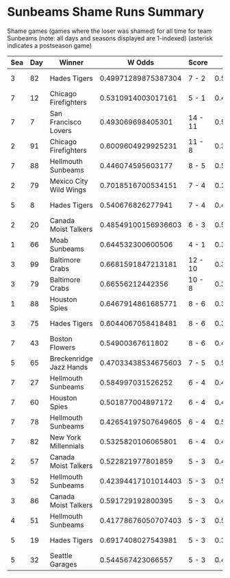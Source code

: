 # Sunbeams Shame Runs Summary



Shame games (games where the loser was shamed) for all time for team Sunbeams (note: all days and seasons displayed are 1-indexed) (asterisk indicates a postseason game)


| Sea | Day | Winner | W Odds | Score | L Odds | Loser | 
| ------ |------ |------ |------ |------ |------ |------ |
| 3 | 82 | Hades Tigers | 0.49971289875387304 | 7 - 2 | 0.5002871012461261 | Hellmouth Sunbeams | 
| 7 | 12 | Chicago Firefighters | 0.5310914003017161 | 5 - 1 | 0.468908599698283 | Hellmouth Sunbeams | 
| 7 | 7 | San Francisco Lovers | 0.493069698405301 | 14 - 11 | 0.506930301594698 | Hellmouth Sunbeams | 
| 2 | 91 | Chicago Firefighters | 0.6009604929925231 | 11 - 8 | 0.39903950700747604 | Hellmouth Sunbeams | 
| 7 | 88 | Hellmouth Sunbeams | 0.446074595603177 | 8 - 5 | 0.553925404396822 | Miami Dale | 
| 2 | 79 | Mexico City Wild Wings | 0.7018516700534151 | 7 - 4 | 0.298148329946584 | Hellmouth Sunbeams | 
| 5 | 8 | Hades Tigers | 0.540676826277941 | 7 - 4 | 0.45932317372205905 | Hellmouth Sunbeams | 
| 2 | 20 | Canada Moist Talkers | 0.48549100156936603 | 6 - 3 | 0.514508998430633 | Hellmouth Sunbeams | 
| 1 | 66 | Moab Sunbeams | 0.644532300600506 | 4 - 1 | 0.355467699399493 | Seattle Garages | 
| 3 | 99 | Baltimore Crabs | 0.6681591847213181 | 12 - 10 | 0.33184081527868103 | Hellmouth Sunbeams | 
| 3 | 79 | Baltimore Crabs | 0.66556212442356 | 10 - 8 | 0.334437875576439 | Hellmouth Sunbeams | 
| 1 | 88 | Houston Spies | 0.6467914861685771 | 8 - 6 | 0.35320851383142204 | Moab Sunbeams | 
| 3 | 75 | Hades Tigers | 0.6044067058418481 | 8 - 6 | 0.39559329415815103 | Hellmouth Sunbeams | 
| 7 | 43 | Boston Flowers | 0.54900367611802 | 8 - 6 | 0.450996323881979 | Hellmouth Sunbeams | 
| 5 | 65 | Breckenridge Jazz Hands | 0.47033438534675603 | 7 - 5 | 0.529665614653244 | Hellmouth Sunbeams | 
| 7 | 27 | Hellmouth Sunbeams | 0.584997031526252 | 6 - 4 | 0.415002968473747 | Houston Spies | 
| 7 | 60 | Houston Spies | 0.501877004897172 | 6 - 4 | 0.49812299510282704 | Hellmouth Sunbeams | 
| 7 | 78 | Hellmouth Sunbeams | 0.42654197507649605 | 6 - 4 | 0.5734580249235031 | Boston Flowers | 
| 7 | 82 | New York Millennials | 0.5325820106065801 | 6 - 4 | 0.46741798939341905 | Hellmouth Sunbeams | 
| 2 | 57 | Canada Moist Talkers | 0.522821977801859 | 5 - 3 | 0.47717802219814004 | Hellmouth Sunbeams | 
| 3 | 52 | Hellmouth Sunbeams | 0.42394417101014403 | 5 - 3 | 0.5760558289898551 | Philly Pies | 
| 3 | 86 | Canada Moist Talkers | 0.591729192800395 | 5 - 3 | 0.408270807199604 | Hellmouth Sunbeams | 
| 4 | 51 | Hellmouth Sunbeams | 0.41778676050707403 | 5 - 3 | 0.582213239492925 | Baltimore Crabs | 
| 5 | 19 | Hades Tigers | 0.6917408027543981 | 5 - 3 | 0.308259197245601 | Hellmouth Sunbeams | 
| 5 | 32 | Seattle Garages | 0.544567423066557 | 5 - 3 | 0.455432576933442 | Hellmouth Sunbeams | 


